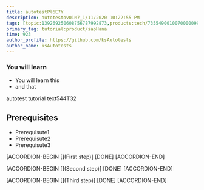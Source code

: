 ```yaml
---
title: autotestPl6E7Y
description: autotestov01N7_1/11/2020 10:22:55 PM
tags: [topic:139269250608756787992873,products:tech/73554900100700000996,tutorial:experience/advanced]
primary_tag: tutorial:product/sapHana
time: 923
author_profile: https://github.com/ksAutotests
author_name: ksAutotests
---
```

### You will learn
- You will learn this
- and that

autotest tutorial text544T32

## Prerequisites
- Prerequisute1
- Prerequisute2
- Prerequisute3

[ACCORDION-BEGIN [](First step)]
[DONE]
[ACCORDION-END]

[ACCORDION-BEGIN [](Second step)]
[DONE]
[ACCORDION-END]

[ACCORDION-BEGIN [](Third step)]
[DONE]
[ACCORDION-END]


